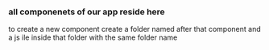 ### all componenets of our app reside here

to create a new component create a folder named after that component and a js ile inside that folder with the same folder name
